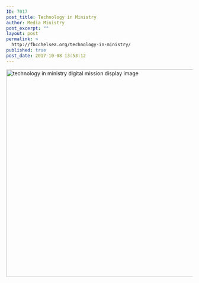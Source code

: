 ```yaml
---
ID: 7017
post_title: Technology in Ministry
author: Media Ministry
post_excerpt: ""
layout: post
permalink: >
  http://fbcchelsea.org/technology-in-ministry/
published: true
post_date: 2017-10-08 13:53:12
---
```

<p><img class="aligncenter size-full wp-image-7018" src="http://fbcchelsea.org/wp-content/uploads/2017/10/filmstrip.png" alt="technology in ministry digital mission display image" width="3112" height="560" /></p>